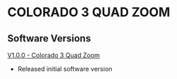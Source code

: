 # COLORADO 3 QUAD ZOOM

## Software Versions

[V1.0.0 - Colorado 3 Quad Zoom](https://github.com/Chauvet-Pro/COLORADO3QUADZOOM/blob/d42bda227cff830f9d3e096f0b6fc384abec07de/firmware/V1.0.0.zip)
- Released initial software version

